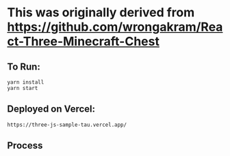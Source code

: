 # This was originally derived from https://github.com/wrongakram/React-Three-Minecraft-Chest

## To Run:
    yarn install
    yarn start

## Deployed on Vercel:
    https://three-js-sample-tau.vercel.app/

## Process

